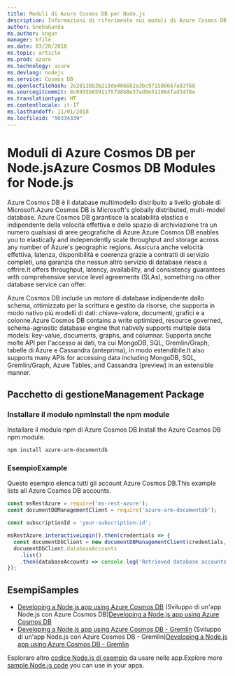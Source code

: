 ```yaml
---
title: Moduli di Azure Cosmos DB per Node.js
description: Informazioni di riferimento sui moduli di Azure Cosmos DB per Node.js
author: SnehaGunda
ms.author: sngun
manager: kfile
ms.date: 03/20/2018
ms.topic: article
ms.prod: azure
ms.technology: azure
ms.devlang: nodejs
ms.service: Cosmos DB
ms.openlocfilehash: 2e2813bb3b213de4066b2a3bc971586667a83f68
ms.sourcegitcommit: 8c6935b6591175798b8e37ad0e511864fad3478e
ms.translationtype: HT
ms.contentlocale: it-IT
ms.lasthandoff: 11/01/2018
ms.locfileid: "50334339"
---
```

# <a name="azure-cosmos-db-modules-for-nodejs"></a><span data-ttu-id="70e68-103">Moduli di Azure Cosmos DB per Node.js</span><span class="sxs-lookup"><span data-stu-id="70e68-103">Azure Cosmos DB Modules for Node.js</span></span>

<span data-ttu-id="70e68-104">Azure Cosmos DB è il database multimodello distribuito a livello globale di Microsoft.</span><span class="sxs-lookup"><span data-stu-id="70e68-104">Azure Cosmos DB is Microsoft's globally distributed, multi-model database.</span></span> <span data-ttu-id="70e68-105">Azure Cosmos DB garantisce la scalabilità elastica e indipendente della velocità effettiva e dello spazio di archiviazione tra un numero qualsiasi di aree geografiche di Azure.</span><span class="sxs-lookup"><span data-stu-id="70e68-105">Azure Cosmos DB enables you to elastically and independently scale throughput and storage across any number of Azure's geographic regions.</span></span> <span data-ttu-id="70e68-106">Assicura anche velocità effettiva, latenza, disponibilità e coerenza grazie a contratti di servizio completi, una garanzia che nessun altro servizio di database riesce a offrire.</span><span class="sxs-lookup"><span data-stu-id="70e68-106">It offers throughput, latency, availability, and consistency guarantees with comprehensive service level agreements (SLAs), something no other database service can offer.</span></span>

<span data-ttu-id="70e68-107">Azure Cosmos DB include un motore di database indipendente dallo schema, ottimizzato per la scrittura e gestito da risorse, che supporta in modo nativo più modelli di dati: chiave-valore, documenti, grafici e a colonne.</span><span class="sxs-lookup"><span data-stu-id="70e68-107">Azure Cosmos DB contains a write optimized, resource governed, schema-agnostic database engine that natively supports multiple data models: key-value, documents, graphs, and columnar.</span></span> <span data-ttu-id="70e68-108">Supporta anche molte API per l'accesso ai dati, tra cui MongoDB, SQL, Gremlin/Graph, tabelle di Azure e Cassandra (anteprima), in modo estendibile.</span><span class="sxs-lookup"><span data-stu-id="70e68-108">It also supports many APIs for accessing data including MongoDB, SQL, Gremlin/Graph, Azure Tables, and Cassandra (preview) in an extensible manner.</span></span>

## <a name="management-package"></a><span data-ttu-id="70e68-109">Pacchetto di gestione</span><span class="sxs-lookup"><span data-stu-id="70e68-109">Management Package</span></span>

### <a name="install-the-npm-module"></a><span data-ttu-id="70e68-110">Installare il modulo npm</span><span class="sxs-lookup"><span data-stu-id="70e68-110">Install the npm module</span></span> 

<span data-ttu-id="70e68-111">Installare il modulo npm di Azure Cosmos DB.</span><span class="sxs-lookup"><span data-stu-id="70e68-111">Install the Azure Cosmos DB npm module.</span></span>

```bash
npm install azure-arm-documentdb
```

### <a name="example"></a><span data-ttu-id="70e68-112">Esempio</span><span class="sxs-lookup"><span data-stu-id="70e68-112">Example</span></span>

<span data-ttu-id="70e68-113">Questo esempio elenca tutti gli account Azure Cosmos DB.</span><span class="sxs-lookup"><span data-stu-id="70e68-113">This example lists all Azure Cosmos DB accounts.</span></span>

```javascript
const msRestAzure = require('ms-rest-azure');
const documentDBManagementClient = require('azure-arm-documentdb');

const subscriptionId = 'your-subscription-id';

msRestAzure.interactiveLogin().then(credentials => {
  const documentDbClient = new documentDBManagementClient(credentials, subscriptionId);
  documentDbClient.databaseAccounts
    .list()
    .then(databaseAccounts => console.log('Retrieved database accounts: ', databaseAccounts));
});
```

## <a name="samples"></a><span data-ttu-id="70e68-114">Esempi</span><span class="sxs-lookup"><span data-stu-id="70e68-114">Samples</span></span>

* <span data-ttu-id="70e68-115">[Developing a Node.js app using Azure Cosmos DB](https://azure.microsoft.com/resources/samples/azure-cosmos-db-documentdb-nodejs-getting-started/) (Sviluppo di un'app Node.js con Azure Cosmos DB)</span><span class="sxs-lookup"><span data-stu-id="70e68-115">[Developing a Node.js app using Azure Cosmos DB](https://azure.microsoft.com/resources/samples/azure-cosmos-db-documentdb-nodejs-getting-started/)</span></span>
* <span data-ttu-id="70e68-116">[Developing a Node.js app using Azure Cosmos DB - Gremlin](https://azure.microsoft.com/resources/samples/azure-cosmos-db-graph-nodejs-getting-started/) (Sviluppo di un'app Node.js con Azure Cosmos DB - Gremlin)</span><span class="sxs-lookup"><span data-stu-id="70e68-116">[Developing a Node.js app using Azure Cosmos DB - Gremlin](https://azure.microsoft.com/resources/samples/azure-cosmos-db-graph-nodejs-getting-started/)</span></span>

<span data-ttu-id="70e68-117">Esplorare altro [codice Node.js di esempio](https://azure.microsoft.com/resources/samples/?platform=nodejs) da usare nelle app.</span><span class="sxs-lookup"><span data-stu-id="70e68-117">Explore more [sample Node.js code](https://azure.microsoft.com/resources/samples/?platform=nodejs) you can use in your apps.</span></span>

